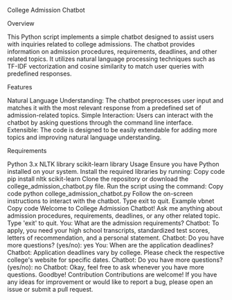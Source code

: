 College Admission Chatbot

Overview

This Python script implements a simple chatbot designed to assist users with inquiries related to college admissions. The chatbot provides information on admission procedures, requirements, deadlines, and other related topics. It utilizes natural language processing techniques such as TF-IDF vectorization and cosine similarity to match user queries with predefined responses.

Features

Natural Language Understanding: The chatbot preprocesses user input and matches it with the most relevant response from a predefined set of admission-related topics.
Simple Interaction: Users can interact with the chatbot by asking questions through the command line interface.
Extensible: The code is designed to be easily extendable for adding more topics and improving natural language understanding.

Requirements

Python 3.x
NLTK library
scikit-learn library
Usage
Ensure you have Python installed on your system.
Install the required libraries by running:
Copy code
pip install nltk scikit-learn
Clone the repository or download the college_admission_chatbot.py file.
Run the script using the command:
Copy code
python college_admission_chatbot.py
Follow the on-screen instructions to interact with the chatbot. Type exit to quit.
Example
vbnet
Copy code
Welcome to College Admission Chatbot!
Ask me anything about admission procedures, requirements, deadlines, or any other related topic. Type 'exit' to quit.
You: What are the admission requirements?
Chatbot: To apply, you need your high school transcripts, standardized test scores, letters of recommendation, and a personal statement.
Chatbot: Do you have more questions? (yes/no): yes
You: When are the application deadlines?
Chatbot: Application deadlines vary by college. Please check the respective college's website for specific dates.
Chatbot: Do you have more questions? (yes/no): no
Chatbot: Okay, feel free to ask whenever you have more questions. Goodbye!
Contribution
Contributions are welcome! If you have any ideas for improvement or would like to report a bug, please open an issue or submit a pull request.
